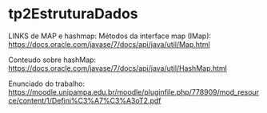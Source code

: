 # tp2EstruturaDados

LINKS de MAP e hashmap: 
Métodos da interface map (IMap): https://docs.oracle.com/javase/7/docs/api/java/util/Map.html

Conteudo sobre hashMap: https://docs.oracle.com/javase/7/docs/api/java/util/HashMap.html

Enunciado do trabalho: https://moodle.unipampa.edu.br/moodle/pluginfile.php/778909/mod_resource/content/1/Defini%C3%A7%C3%A3oT2.pdf
